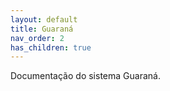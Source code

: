 ```yaml
---
layout: default
title: Guaraná
nav_order: 2
has_children: true
---
```

Documentação do sistema Guaraná.